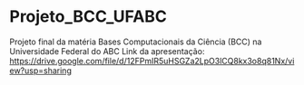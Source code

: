 # Projeto_BCC_UFABC
Projeto final da matéria Bases Computacionais da Ciência (BCC) na Universidade Federal do ABC
Link da apresentação: https://drive.google.com/file/d/12FPmIR5uHSGZa2LpO3lCQ8kx3o8q81Nx/view?usp=sharing
